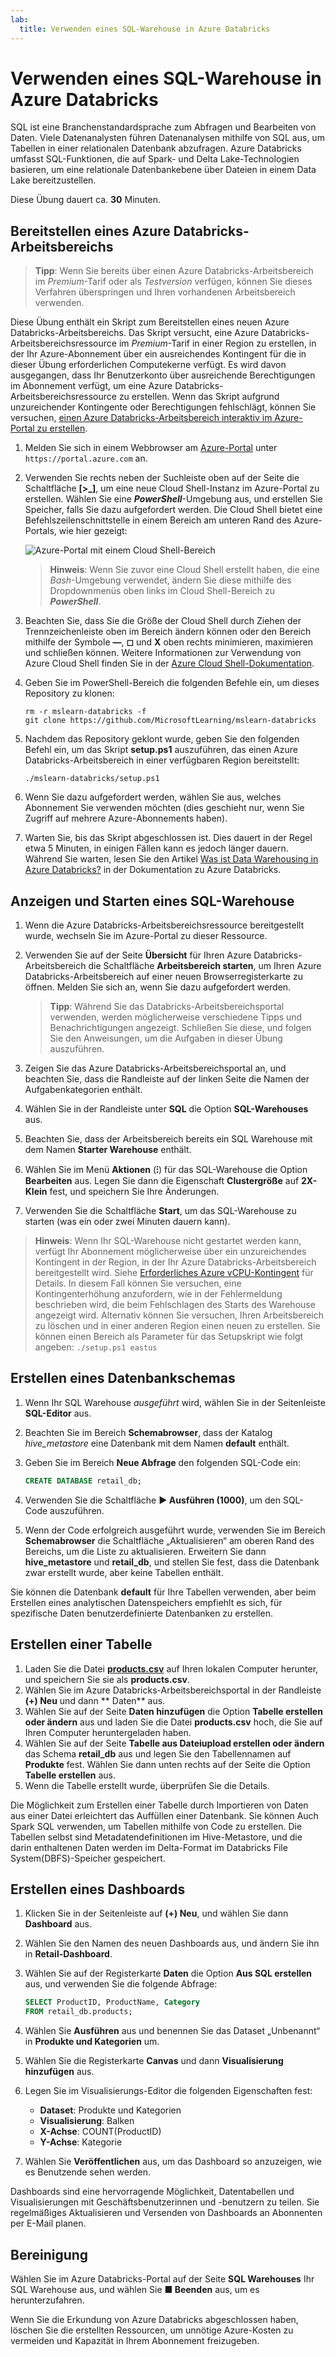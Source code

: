 ```yaml
---
lab:
  title: Verwenden eines SQL-Warehouse in Azure Databricks
---
```


# Verwenden eines SQL-Warehouse in Azure Databricks

SQL ist eine Branchenstandardsprache zum Abfragen und Bearbeiten von Daten. Viele Datenanalysten führen Datenanalysen mithilfe von SQL aus, um Tabellen in einer relationalen Datenbank abzufragen. Azure Databricks umfasst SQL-Funktionen, die auf Spark- und Delta Lake-Technologien basieren, um eine relationale Datenbankebene über Dateien in einem Data Lake bereitzustellen.

Diese Übung dauert ca. **30** Minuten.

## Bereitstellen eines Azure Databricks-Arbeitsbereichs

> **Tipp**: Wenn Sie bereits über einen Azure Databricks-Arbeitsbereich im *Premium*-Tarif oder als *Testversion* verfügen, können Sie dieses Verfahren überspringen und Ihren vorhandenen Arbeitsbereich verwenden.

Diese Übung enthält ein Skript zum Bereitstellen eines neuen Azure Databricks-Arbeitsbereichs. Das Skript versucht, eine Azure Databricks-Arbeitsbereichsressource im *Premium*-Tarif in einer Region zu erstellen, in der Ihr Azure-Abonnement über ein ausreichendes Kontingent für die in dieser Übung erforderlichen Computekerne verfügt. Es wird davon ausgegangen, dass Ihr Benutzerkonto über ausreichende Berechtigungen im Abonnement verfügt, um eine Azure Databricks-Arbeitsbereichsressource zu erstellen. Wenn das Skript aufgrund unzureichender Kontingente oder Berechtigungen fehlschlägt, können Sie versuchen, [einen Azure Databricks-Arbeitsbereich interaktiv im Azure-Portal zu erstellen](https://learn.microsoft.com/azure/databricks/getting-started/#--create-an-azure-databricks-workspace).

1. Melden Sie sich in einem Webbrowser am [Azure-Portal](https://portal.azure.com) unter `https://portal.azure.com` an.
2. Verwenden Sie rechts neben der Suchleiste oben auf der Seite die Schaltfläche **[\>_]**, um eine neue Cloud Shell-Instanz im Azure-Portal zu erstellen. Wählen Sie eine ***PowerShell***-Umgebung aus, und erstellen Sie Speicher, falls Sie dazu aufgefordert werden. Die Cloud Shell bietet eine Befehlszeilenschnittstelle in einem Bereich am unteren Rand des Azure-Portals, wie hier gezeigt:

    ![Azure-Portal mit einem Cloud Shell-Bereich](./images/cloud-shell.png)

    > **Hinweis**: Wenn Sie zuvor eine Cloud Shell erstellt haben, die eine *Bash*-Umgebung verwendet, ändern Sie diese mithilfe des Dropdownmenüs oben links im Cloud Shell-Bereich zu ***PowerShell***.

3. Beachten Sie, dass Sie die Größe der Cloud Shell durch Ziehen der Trennzeichenleiste oben im Bereich ändern können oder den Bereich mithilfe der Symbole **&#8212;**, **&#9723;** und **X** oben rechts minimieren, maximieren und schließen können. Weitere Informationen zur Verwendung von Azure Cloud Shell finden Sie in der [Azure Cloud Shell-Dokumentation](https://docs.microsoft.com/azure/cloud-shell/overview).

4. Geben Sie im PowerShell-Bereich die folgenden Befehle ein, um dieses Repository zu klonen:

    ```
    rm -r mslearn-databricks -f
    git clone https://github.com/MicrosoftLearning/mslearn-databricks
    ```

5. Nachdem das Repository geklont wurde, geben Sie den folgenden Befehl ein, um das Skript **setup.ps1** auszuführen, das einen Azure Databricks-Arbeitsbereich in einer verfügbaren Region bereitstellt:

    ```
    ./mslearn-databricks/setup.ps1
    ```

6. Wenn Sie dazu aufgefordert werden, wählen Sie aus, welches Abonnement Sie verwenden möchten (dies geschieht nur, wenn Sie Zugriff auf mehrere Azure-Abonnements haben).
7. Warten Sie, bis das Skript abgeschlossen ist. Dies dauert in der Regel etwa 5 Minuten, in einigen Fällen kann es jedoch länger dauern. Während Sie warten, lesen Sie den Artikel [Was ist Data Warehousing in Azure Databricks?](https://learn.microsoft.com/azure/databricks/sql/) in der Dokumentation zu Azure Databricks.

## Anzeigen und Starten eines SQL-Warehouse

1. Wenn die Azure Databricks-Arbeitsbereichsressource bereitgestellt wurde, wechseln Sie im Azure-Portal zu dieser Ressource.
1. Verwenden Sie auf der Seite **Übersicht** für Ihren Azure Databricks-Arbeitsbereich die Schaltfläche **Arbeitsbereich starten**, um Ihren Azure Databricks-Arbeitsbereich auf einer neuen Browserregisterkarte zu öffnen. Melden Sie sich an, wenn Sie dazu aufgefordert werden.

    > **Tipp**: Während Sie das Databricks-Arbeitsbereichsportal verwenden, werden möglicherweise verschiedene Tipps und Benachrichtigungen angezeigt. Schließen Sie diese, und folgen Sie den Anweisungen, um die Aufgaben in dieser Übung auszuführen.

1. Zeigen Sie das Azure Databricks-Arbeitsbereichsportal an, und beachten Sie, dass die Randleiste auf der linken Seite die Namen der Aufgabenkategorien enthält.
1. Wählen Sie in der Randleiste unter **SQL** die Option **SQL-Warehouses** aus.
1. Beachten Sie, dass der Arbeitsbereich bereits ein SQL Warehouse mit dem Namen **Starter Warehouse** enthält.
1. Wählen Sie im Menü **Aktionen** (**&#8285;**) für das SQL-Warehouse die Option **Bearbeiten** aus. Legen Sie dann die Eigenschaft **Clustergröße** auf **2X-Klein** fest, und speichern Sie Ihre Änderungen.
1. Verwenden Sie die Schaltfläche **Start**, um das SQL-Warehouse zu starten (was ein oder zwei Minuten dauern kann).

> **Hinweis**: Wenn Ihr SQL-Warehouse nicht gestartet werden kann, verfügt Ihr Abonnement möglicherweise über ein unzureichendes Kontingent in der Region, in der Ihr Azure Databricks-Arbeitsbereich bereitgestellt wird. Siehe [Erforderliches Azure vCPU-Kontingent](https://docs.microsoft.com/azure/databricks/sql/admin/sql-endpoints#required-azure-vcpu-quota) für Details. In diesem Fall können Sie versuchen, eine Kontingenterhöhung anzufordern, wie in der Fehlermeldung beschrieben wird, die beim Fehlschlagen des Starts des Warehouse angezeigt wird. Alternativ können Sie versuchen, Ihren Arbeitsbereich zu löschen und in einer anderen Region einen neuen zu erstellen. Sie können einen Bereich als Parameter für das Setupskript wie folgt angeben: `./setup.ps1 eastus`

## Erstellen eines Datenbankschemas

1. Wenn Ihr SQL Warehouse *ausgeführt* wird, wählen Sie in der Seitenleiste **SQL-Editor** aus.
2. Beachten Sie im Bereich **Schemabrowser**, dass der Katalog *hive_metastore* eine Datenbank mit dem Namen **default** enthält.
3. Geben Sie im Bereich **Neue Abfrage** den folgenden SQL-Code ein:

    ```sql
   CREATE DATABASE retail_db;
    ```

4. Verwenden Sie die Schaltfläche **&#9658; Ausführen (1000)**, um den SQL-Code auszuführen.
5. Wenn der Code erfolgreich ausgeführt wurde, verwenden Sie im Bereich **Schemabrowser** die Schaltfläche „Aktualisieren“ am oberen Rand des Bereichs, um die Liste zu aktualisieren. Erweitern Sie dann **hive_metastore** und **retail_db**, und stellen Sie fest, dass die Datenbank zwar erstellt wurde, aber keine Tabellen enthält.

Sie können die Datenbank **default** für Ihre Tabellen verwenden, aber beim Erstellen eines analytischen Datenspeichers empfiehlt es sich, für spezifische Daten benutzerdefinierte Datenbanken zu erstellen.

## Erstellen einer Tabelle

1. Laden Sie die Datei [**products.csv**](https://raw.githubusercontent.com/MicrosoftLearning/mslearn-databricks/main/data/products.csv) auf Ihren lokalen Computer herunter, und speichern Sie sie als **products.csv**.
1. Wählen Sie im Azure Databricks-Arbeitsbereichsportal in der Randleiste **(+) Neu** und dann ** Daten** aus.
1. Wählen Sie auf der Seite **Daten hinzufügen** die Option **Tabelle erstellen oder ändern** aus und laden Sie die Datei **products.csv** hoch, die Sie auf Ihren Computer heruntergeladen haben.
1. Wählen Sie auf der Seite **Tabelle aus Dateiupload erstellen oder ändern** das Schema **retail_db** aus und legen Sie den Tabellennamen auf **Produkte** fest. Wählen Sie dann unten rechts auf der Seite die Option **Tabelle erstellen** aus.
1. Wenn die Tabelle erstellt wurde, überprüfen Sie die Details.

Die Möglichkeit zum Erstellen einer Tabelle durch Importieren von Daten aus einer Datei erleichtert das Auffüllen einer Datenbank. Sie können Auch Spark SQL verwenden, um Tabellen mithilfe von Code zu erstellen. Die Tabellen selbst sind Metadatendefinitionen im Hive-Metastore, und die darin enthaltenen Daten werden im Delta-Format im Databricks File System(DBFS)-Speicher gespeichert.

## Erstellen eines Dashboards

1. Klicken Sie in der Seitenleiste auf **(+) Neu**, und wählen Sie dann **Dashboard** aus.
2. Wählen Sie den Namen des neuen Dashboards aus, und ändern Sie ihn in **Retail-Dashboard**.
3. Wählen Sie auf der Registerkarte **Daten** die Option **Aus SQL erstellen** aus, und verwenden Sie die folgende Abfrage:

    ```sql
   SELECT ProductID, ProductName, Category
   FROM retail_db.products; 
    ```

4. Wählen Sie **Ausführen** aus und benennen Sie das Dataset „Unbenannt“ in **Produkte und Kategorien** um.
5. Wählen Sie die Registerkarte **Canvas** und dann **Visualisierung hinzufügen** aus.
6. Legen Sie im Visualisierungs-Editor die folgenden Eigenschaften fest:
    
    - **Dataset**: Produkte und Kategorien
    - **Visualisierung**: Balken
    - **X-Achse**: COUNT(ProductID)
    - **Y-Achse**: Kategorie

7. Wählen Sie **Veröffentlichen** aus, um das Dashboard so anzuzeigen, wie es Benutzende sehen werden.

Dashboards sind eine hervorragende Möglichkeit, Datentabellen und Visualisierungen mit Geschäftsbenutzerinnen und -benutzern zu teilen. Sie regelmäßiges Aktualisieren und Versenden von Dashboards an Abonnenten per E-Mail planen.

## Bereinigung

Wählen Sie im Azure Databricks-Portal auf der Seite **SQL Warehouses** Ihr SQL Warehouse aus, und wählen Sie **&#9632; Beenden** aus, um es herunterzufahren.

Wenn Sie die Erkundung von Azure Databricks abgeschlossen haben, löschen Sie die erstellten Ressourcen, um unnötige Azure-Kosten zu vermeiden und Kapazität in Ihrem Abonnement freizugeben.
